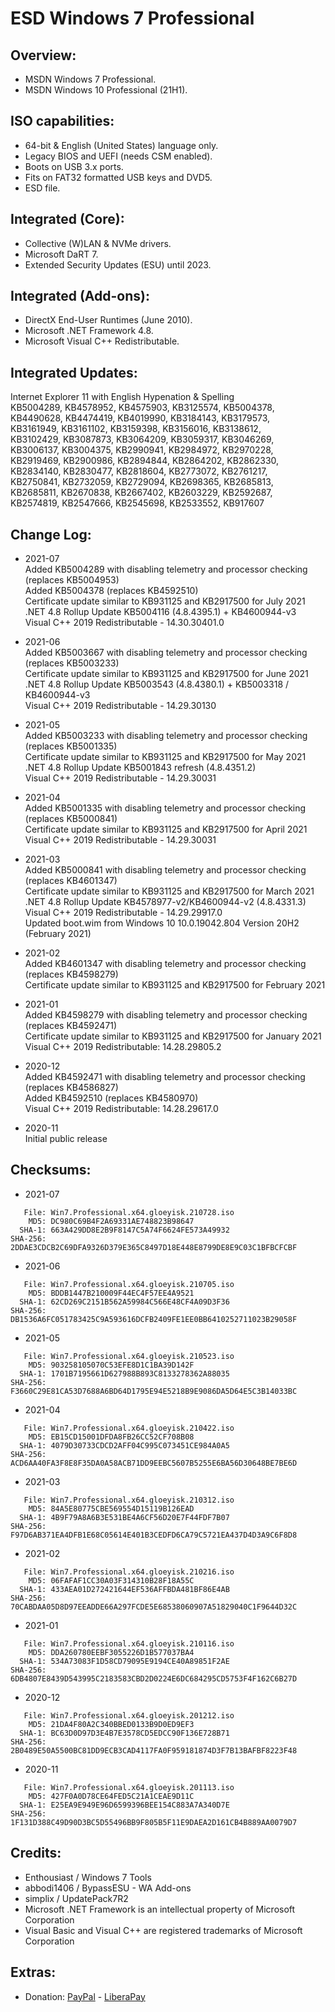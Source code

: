# ESD Windows 7 Professional

## Overview:
- MSDN Windows 7 Professional.
- MSDN Windows 10 Professional (21H1).

## ISO capabilities:
- 64-bit & English (United States) language only.
- Legacy BIOS and UEFI (needs CSM enabled).
- Boots on USB 3.x ports.
- Fits on FAT32 formatted USB keys and DVD5.
- ESD file.

## Integrated (Core):
- Collective (W)LAN & NVMe drivers.
- Microsoft DaRT 7.
- Extended Security Updates (ESU) until 2023.

## Integrated (Add-ons):
- DirectX End-User Runtimes (June 2010).
- Microsoft .NET Framework 4.8.
- Microsoft Visual C++ Redistributable.

## Integrated Updates:   
Internet Explorer 11 with English Hypenation & Spelling   
KB5004289, KB4578952, KB4575903, KB3125574, KB5004378,   
KB4490628, KB4474419, KB4019990, KB3184143, KB3179573,   
KB3161949, KB3161102, KB3159398, KB3156016, KB3138612,   
KB3102429, KB3087873, KB3064209, KB3059317, KB3046269,   
KB3006137, KB3004375, KB2990941, KB2984972, KB2970228,   
KB2919469, KB2900986, KB2894844, KB2864202, KB2862330,   
KB2834140, KB2830477, KB2818604, KB2773072, KB2761217,   
KB2750841, KB2732059, KB2729094, KB2698365, KB2685813,   
KB2685811, KB2670838, KB2667402, KB2603229, KB2592687,   
KB2574819, KB2547666, KB2545698, KB2533552, KB917607   

## Change Log:
- 2021-07   
Added KB5004289 with disabling telemetry and processor checking (replaces KB5004953)   
Added KB5004378 (replaces KB4592510)   
Certificate update similar to KB931125 and KB2917500 for July 2021   
.NET 4.8 Rollup Update KB5004116 (4.8.4395.1) + KB4600944-v3   
Visual C++ 2019 Redistributable - 14.30.30401.0   

- 2021-06   
Added KB5003667 with disabling telemetry and processor checking (replaces KB5003233)   
Certificate update similar to KB931125 and KB2917500 for June 2021   
.NET 4.8 Rollup Update KB5003543 (4.8.4380.1) + KB5003318 / KB4600944-v3   
Visual C++ 2019 Redistributable - 14.29.30130   

- 2021-05   
Added KB5003233 with disabling telemetry and processor checking (replaces KB5001335)   
Certificate update similar to KB931125 and KB2917500 for May 2021   
.NET 4.8 Rollup Update KB5001843 refresh (4.8.4351.2)   
Visual C++ 2019 Redistributable - 14.29.30031   

- 2021-04   
Added KB5001335 with disabling telemetry and processor checking (replaces KB5000841)   
Certificate update similar to KB931125 and KB2917500 for April 2021   
Visual C++ 2019 Redistributable - 14.29.30031   

- 2021-03   
Added KB5000841 with disabling telemetry and processor checking (replaces KB4601347)   
Certificate update similar to KB931125 and KB2917500 for March 2021   
.NET 4.8 Rollup Update KB4578977-v2/KB4600944-v2 (4.8.4331.3)   
Visual C++ 2019 Redistributable - 14.29.29917.0   
Updated boot.wim from Windows 10 10.0.19042.804 Version 20H2 (February 2021)   

- 2021-02   
Added KB4601347 with disabling telemetry and processor checking (replaces KB4598279)   
Certificate update similar to KB931125 and KB2917500 for February 2021   

- 2021-01   
Added KB4598279 with disabling telemetry and processor checking (replaces KB4592471)   
Certificate update similar to KB931125 and KB2917500 for January 2021   
Visual C++ 2019 Redistributable: 14.28.29805.2   

- 2020-12   
Added KB4592471 with disabling telemetry and processor checking (replaces KB4586827)   
Added KB4592510 (replaces KB4580970)   
Visual C++ 2019 Redistributable: 14.28.29617.0   

- 2020-11   
Initial public release   

## Checksums:
- 2021-07
```
   File: Win7.Professional.x64.gloeyisk.210728.iso
    MD5: DC980C69B4F2A69331AE748823B98647
  SHA-1: 663A429DD8E2B9F8147C5A74F6624FE573A49932
SHA-256: 2DDAE3CDCB2C69DFA9326D379E365C8497D18E448E8799DE8E9C03C1BFBCFCBF
```

- 2021-06
```
   File: Win7.Professional.x64.gloeyisk.210705.iso
    MD5: BDDB1447B210009F44EC4F57EE4A9521
  SHA-1: 62CD269C2151B562A59984C566E48CF4A09D3F36
SHA-256: DB1536A6FC051783425C9A593616DCFB2409FE1EE0BB6410252711023B29058F
```

- 2021-05
```
   File: Win7.Professional.x64.gloeyisk.210523.iso
    MD5: 903258105070C53EFE8D1C1BA39D142F
  SHA-1: 1701B7195661D627988B893C8133278362A88035
SHA-256: F3660C29E81CA53D7688A6BD64D1795E94E5218B9E9086DA5D64E5C3B14033BC
```

- 2021-04
```
   File: Win7.Professional.x64.gloeyisk.210422.iso
    MD5: EB15CD15001DFDA8FB26CC52CF708B08
  SHA-1: 4079D30733CDCD2AFF04C995C073451CE984A0A5
SHA-256: ACD6AA40FA3F8E8F35DA0A58ACB71DD9EEBC5607B5255E6BA56D30648BE7BE6D
```

- 2021-03
```
   File: Win7.Professional.x64.gloeyisk.210312.iso
    MD5: 84A5E80775CBE569554D15119B126EAD
  SHA-1: 4B9F79A8A6B3E531BE4A6CF56D20E7F44FDF7B07
SHA-256: F97D6AB371EA4DFB1E68C05614E401B3CEDFD6CA79C5721EA437D4D3A9C6F8D8
```

- 2021-02
```
   File: Win7.Professional.x64.gloeyisk.210216.iso
    MD5: 06FAFAF1CC30A03F314310B28F18A55C
  SHA-1: 433AEA01D272421644EF536AFFBDA481BF86E4AB
SHA-256: 70CABDAA05D8D97EEADDE66A297FCDE5E68538060907A51829040C1F9644D32C
```

- 2021-01
```
   File: Win7.Professional.x64.gloeyisk.210116.iso
    MD5: DDA260780EEBF3055226D1B577037BA4
  SHA-1: 534A73083F1D58CD79095E9194CE40A89851F2AE
SHA-256: 6DB4807E8439D543995C2183583CBD2D0224E6DC684295CD5753F4F162C6B27D
```

- 2020-12
```
   File: Win7.Professional.x64.gloeyisk.201212.iso
    MD5: 21DA4F80A2C340BBED0133B9D0ED9EF3
  SHA-1: BC63D0D97D3E4B7E3578CD5EDCC90F136E728B71
SHA-256: 2B0489E50A5500BC81DD9ECB3CAD4117FA0F959181874D3F7B13BAFBF8223F48
```

- 2020-11
```
   File: Win7.Professional.x64.gloeyisk.201113.iso
    MD5: 427F0A0D78CE64FED5C21A1CEAE9D11C
  SHA-1: E25EA9E949E96D6599396BEE154C883A7A340D7E
SHA-256: 1F131D388C49D90D3BC5D55496BB9F805B5F11E9DAEA2D161CB4B889AA0079D7
```

## Credits:
- Enthousiast / Windows 7 Tools
- abbodi1406 / BypassESU - WA Add-ons
- simplix / UpdatePack7R2
- Microsoft .NET Framework is an intellectual property of Microsoft Corporation
- Visual Basic and Visual C++ are registered trademarks of Microsoft Corporation

## Extras:
- Donation: [PayPal](https://paypal.me/gloeyisk) - [LiberaPay](https://liberapay.com/gloeyisk)
